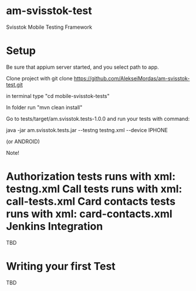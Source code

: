 am-svisstok-test
================
Svisstok Mobile Testing Framework

Setup
===

Be sure that appium server started, and you select path to app.

Clone project with git clone https://github.com/AlekseiMordas/am-svisstok-test.git

in terminal type "cd mobile-svisstok-tests"

In folder run "mvn clean install"

Go to tests/target/am.svisstok.tests-1.0.0 and run your tests with command:

java -jar am.svisstok.tests.jar --testng testng.xml --device IPHONE

(or ANDROID)

Note!

Authorization tests runs with xml: testng.xml
Call tests runs with xml: call-tests.xml
Card contacts tests runs with xml: card-contacts.xml
Jenkins Integration
===

TBD

Writing your first Test
===

TBD
